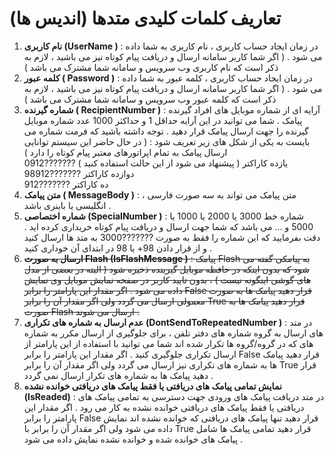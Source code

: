# تعاریف کلمات کلیدی متدها (اندیس ها)

1. **نام کاربری (UserName )** : در زمان ایجاد حساب کاربری ، نام کاربری به شما داده می شود . ( اگر شما کاربر سامانه ارسال و دریافت پیام کوتاه نیز می باشید ، لازم به ذکر است که نام کاربری وب سرویس و سامانه شما مشترک می باشد )
1. **کلمه عبور ( Password )** : در زمان ایجاد حساب کاربری ، کلمه عبور به شما داده می شود . ( اگر شما کاربر سامانه ارسال و دریافت پیام کوتاه نیز می باشید ، لازم به ذکر است که کلمه عبور وب سرویس و سامانه شما مشترک می باشد )
1. **شماره گیرنده ( RecipientNumber )** : آرایه ای از شماره موبایل های افراد گیرنده پیامک . شما می توانید در این آرایه حداقل 1 و حداکثر 1000 عدد شماره موبایل گیرنده را جهت ارسال پیامک قرار دهید . توجه داشته باشید که فرمت شماره می بایست به یکی از شکل های زیر تعریف شود : ( در حال حاضر این سیستم توانایی ارسال پیامک به تمام اپراتورهای معتبر پیام کوتاه را دارد )<br>0912???????		( پیشنهاد می شود از این حالت استفاده کنید )  یازده کاراکتر<br>98912???????		دوازده کاراکتر<br>912???????		ده کاراکتر
1. **متن پیامک ( MessageBody )** : متن پیامک می تواند به سه صورت فارسی ، انگلیسی یا باینری باشد .
1. **شماره اختصاصی (SpecialNumber )** : شماره خط 3000 یا 2000 یا 1000 یا 5000 و ... می باشد که شما جهت ارسال و دریافت پیام کوتاه خریداری کرده اید . دقت بفرمایید که این شماره را فقط به صورت ???????3000 به متد ها ارسال کنید و از قرار دادن 98+ یا 98 در ابتدای آن خوداری کنید .
1. ~~**ارسال به صورت Flash (IsFlashMessage )** : پیامک Flash به پیامکی گفته می شود که بدون اینکه در حافظه موبایل گیرینده ذخیره شود ( البته در بعضی از مدل های گوشی اینگونه نیست ) ، بدون تایید کاربر در صفحه نمایش موبایل وی نمایش داده می شود . اگر مقدار این پارامتر را برابر False قرار دهید پیامک ها به صورت معمولی ارسال می گردد ولی اگر مقدار آن را برابر True قرار دهید پیامک ها به صورت Flash ارسال می شوند .~~
1. **عدم ارسال به شماره های تکراری (DontSendToRepeatedNumber )** : در متد های ارسال به گروه شماره های دفتر تلفن ، برای جلوگیری از ارسال مکرر به شماره های که در گروه/گروه ها تکرار شده اند شما می توانید با استفاده از این پارامتر از ارسال تکراری جلوگیری کنید . اگر مقدار این پارامتر را برابر False قرار دهید پیامک ها به شماره های تکراری نیز ارسال می گردد ولی اگر مقدار آن را برابر True قرار دهید پیامک ها به شماره های تکرار ارسال نمی گردد .
1. **نمایش تمامی پیامک های دریافتی یا فقط پیامک های دریافتی خوانده نشده (IsReaded)** : در متد دریافت پیامک های ورودی جهت دسترسی به تمامی پیامک های دریافتی یا فقط پیامک های دریافتی خوانده نشده به کار می رود . اگر مقدار این پارامتر را برابر False قرار دهید تنها پیامک های دریافتی که خوانده نشده اند نمایش داده می شود ولی اگر مقدار آن را برابر با True قرار دهید تمامی پیامک ها شامل پیامک های خوانده شده و خوانده نشده نمایش داده می شود .